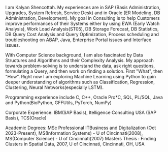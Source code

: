 I am Kalyan Shencottah. My experiences are in SAP (Basis Administration, Upgrades, System Refresh, Service Desk) and in Oracle (ER Modeling, DB Administration, Development). 
My goal in Consulting is to help Customers improve performances of their Systems either by using EWA (Early Watch Analysis), Work Load Analysis(ST05), DB Storage Forecast, DB Statistics, DB Query Cost Analysis and Query Optimization, Process scheduling and troubleshooting on ABAP, Java, Enterprise Portal issues and Interface issues.

With Computer Science background, I am also fascinated by Data Structures and Algorithms and their Complexity Analysis.  My approach towards problem-solving is to understand the data, ask right questions, formulating a Query, and then work on finding a solution. First "What", then "How". Right now I am exploring Machine Learning using Python to gain deeper understanding of algorithms such as Classification, Regression, Clustering, Neural Networks(especially LSTM).

Programming experience include C, C++, Oracle Pro*C, SQL, PL/SQL, Java and Python(BioPython, GFFUtils, PyTorch, NumPy)

Corporate Experience: IBM(SAP Basis), Itelligence Consulting USA (SAP Basis), TCS(Oracle)

Academic Degrees: MSc Professional ITBusiness and Digitalization (Oct 2023-Present), MS(Information Systems) - U of Cincinnati(2008), MS(Computer Science) - U of Cincinnati(2007)
Masters Thesis : Finding Clusters in Spatial Data, 2007, U of Cincinnati, Cincinnati, OH, USA

<!---
kalyanshencottah/kalyanshencottah is a ✨ special ✨ repository because its `README.md` (this file) appears on your GitHub profile.
You can click the Preview link to take a look at your changes.
--->
